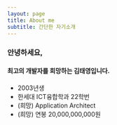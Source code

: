 ```yaml
---
layout: page
title: About me
subtitle: 간단한 자기소개
---
```


### 안녕하세요,
#### 최고의 개발자를 희망하는 김태영입니다.      

- 2003년생
- 한세대 ICT융합학과 22학번
- (희망) Application Architect
- (희망) 연봉 20,000,000,000원

